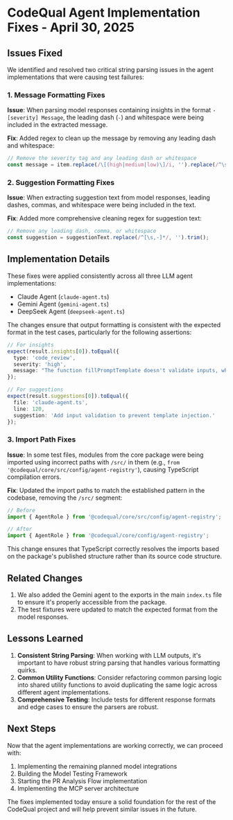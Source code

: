 # CodeQual Agent Implementation Fixes - April 30, 2025

## Issues Fixed

We identified and resolved two critical string parsing issues in the agent implementations that were causing test failures:

### 1. Message Formatting Fixes

**Issue**: When parsing model responses containing insights in the format `- [severity] Message`, the leading dash (`-`) and whitespace were being included in the extracted message.

**Fix**: Added regex to clean up the message by removing any leading dash and whitespace:
```typescript
// Remove the severity tag and any leading dash or whitespace
const message = item.replace(/\[(high|medium|low)\]/i, '').replace(/^\s*-\s*/, '').trim();
```

### 2. Suggestion Formatting Fixes

**Issue**: When extracting suggestion text from model responses, leading dashes, commas, and whitespace were being included in the text.

**Fix**: Added more comprehensive cleaning regex for suggestion text:
```typescript
// Remove any leading dash, comma, or whitespace
const suggestion = suggestionText.replace(/^[\s,-]*/, '').trim();
```

## Implementation Details

These fixes were applied consistently across all three LLM agent implementations:
- Claude Agent (`claude-agent.ts`)
- Gemini Agent (`gemini-agent.ts`)
- DeepSeek Agent (`deepseek-agent.ts`)

The changes ensure that output formatting is consistent with the expected format in the test cases, particularly for the following assertions:

```typescript
// For insights
expect(result.insights[0]).toEqual({
  type: 'code_review',
  severity: 'high',
  message: "The function fillPromptTemplate doesn't validate inputs, which could lead to template injection vulnerabilities."
});

// For suggestions
expect(result.suggestions[0]).toEqual({
  file: 'claude-agent.ts',
  line: 120,
  suggestion: 'Add input validation to prevent template injection.'
});
```

### 3. Import Path Fixes

**Issue**: In some test files, modules from the core package were being imported using incorrect paths with `/src/` in them (e.g., `from '@codequal/core/src/config/agent-registry'`), causing TypeScript compilation errors.

**Fix**: Updated the import paths to match the established pattern in the codebase, removing the `/src/` segment:

```typescript
// Before
import { AgentRole } from '@codequal/core/src/config/agent-registry';

// After
import { AgentRole } from '@codequal/core/config/agent-registry';
```

This change ensures that TypeScript correctly resolves the imports based on the package's published structure rather than its source code structure.

## Related Changes

1. We also added the Gemini agent to the exports in the main `index.ts` file to ensure it's properly accessible from the package.
2. The test fixtures were updated to match the expected format from the model responses.

## Lessons Learned

1. **Consistent String Parsing**: When working with LLM outputs, it's important to have robust string parsing that handles various formatting quirks.
2. **Common Utility Functions**: Consider refactoring common parsing logic into shared utility functions to avoid duplicating the same logic across different agent implementations.
3. **Comprehensive Testing**: Include tests for different response formats and edge cases to ensure the parsers are robust.

## Next Steps

Now that the agent implementations are working correctly, we can proceed with:

1. Implementing the remaining planned model integrations
2. Building the Model Testing Framework
3. Starting the PR Analysis Flow implementation
4. Implementing the MCP server architecture

The fixes implemented today ensure a solid foundation for the rest of the CodeQual project and will help prevent similar issues in the future.